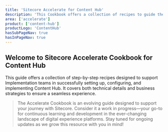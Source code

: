 ```yaml
---
title: 'Sitecore Accelerate for Content Hub'
description: 'This Cookbook offers a collection of recipes to guide the setup, configuration, and implementation of Content Hub.'
area: ['accelerate']
product: ['content-hub']
productLogo: 'ContentHub'
hasSubPageNav: true
hasInPageNav: true
---
```


## Welcome to Sitecore Accelerate Cookbook for Content Hub
This guide offers a collection of step-by-step recipes designed to support Implementation teams in successfully setting up, configuring, and implementing Content Hub. It covers both technical details and business strategies to ensure a seamless experience.

> The Accelerate Cookbook is an evolving guide designed to support your journey with Sitecore. Consider it a work in progress—your go-to for continuous learning and development in the ever-changing landscape of digital experience platforms. Stay tuned for ongoing updates as we grow this resource with you in mind!
